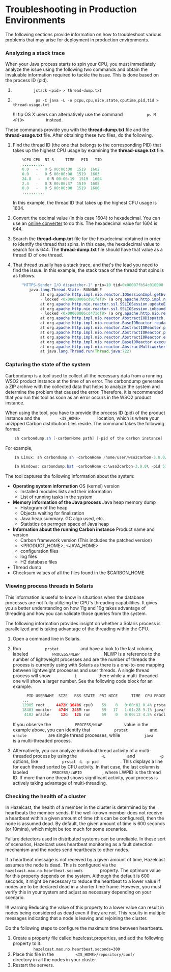 # Troubleshooting in Production Environments

The following sections provide information on how to troubleshoot
various problems that may arise for deployment in production
environments.

### Analyzing a stack trace

When your Java process starts to spin your CPU, you must immediately
analyze the issue using the following two commands and obtain the
invaluable information required to tackle the issue. This is done based
on the process ID (pid).

1.  `          jstack <pid> > thread-dump.txt         `
2.  `           ps -C java -L -o pcpu,cpu,nice,state,cputime,pid,tid > thread-usage.txt                     `

    !!! tip
    OS X users can alternatively use the command
        `           ps M <PID>          ` instead.
    

These commands provide you with the **thread-dump.txt** file and the
**thread-usage.txt** file. After obtaining these two files, do the
following.

1.  Find the thread ID (the one that belongs to the corresponding PID)
    that takes up the highest CPU usage by examining the
    **thread-usage.txt** file.

    ``` java
        %CPU CPU  NI S     TIME   PID   TID
        .......... 
        0.0   -   0 S 00:00:00  1519  1602
        0.0   -   0 S 00:00:00  1519  1603
        24.8   -   0 R 00:06:19  1519  1604
        2.4   -   0 S 00:00:37  1519  1605
        0.0   -   0 S 00:00:00  1519  1606
        ..........
    ```

    In this example, the thread ID that takes up the highest CPU usage
    is 1604.

2.  Convert the decimal value (in this case 1604) to hexadecimal. You
    can use an [online
    converter](http://easycalculation.com/decimal-converter.php) to do
    this. The hexadecimal value for 1604 is 644.
3.  Search the **thread-dump.txt** file for the hexadecimal obtained in
    order to identify the thread that spins. In this case, the
    hexadecimal value to search for is 644. The **thread-dump.txt** file
    should have that value as a thread ID of one thread.
4.  That thread usually has a stack trace, and that's the lead you need
    to find the issue. In this example, the stack trace of the thread
    that spins is as follows.

    ``` java
        "HTTPS-Sender I/O dispatcher-1" prio=10 tid=0x00007fb54c010000 nid=0x644 runnable [0x00007fb534e20000]
           java.lang.Thread.State: RUNNABLE
                at org.apache.http.impl.nio.reactor.IOSessionImpl.getEventMask(IOSessionImpl.java:139)
                - locked <0x00000006cd91fef8> (a org.apache.http.impl.nio.reactor.IOSessionImpl)
                at org.apache.http.nio.reactor.ssl.SSLIOSession.updateEventMask(SSLIOSession.java:300)
                at org.apache.http.nio.reactor.ssl.SSLIOSession.inboundTransport(SSLIOSession.java:402)
                - locked <0x00000006cd471df8> (a org.apache.http.nio.reactor.ssl.SSLIOSession)
                at org.apache.http.impl.nio.reactor.AbstractIODispatch.inputReady(AbstractIODispatch.java:121)
                at org.apache.http.impl.nio.reactor.BaseIOReactor.readable(BaseIOReactor.java:160)
                at org.apache.http.impl.nio.reactor.AbstractIOReactor.processEvent(AbstractIOReactor.java:342)
                at org.apache.http.impl.nio.reactor.AbstractIOReactor.processEvents(AbstractIOReactor.java:320)
                at org.apache.http.impl.nio.reactor.AbstractIOReactor.execute(AbstractIOReactor.java:280)
                at org.apache.http.impl.nio.reactor.BaseIOReactor.execute(BaseIOReactor.java:106)
                at org.apache.http.impl.nio.reactor.AbstractMultiworkerIOReactor$Worker.run(AbstractMultiworkerIOReactor.java:604)
                at java.lang.Thread.run(Thread.java:722)
    ```

### Capturing the state of the system

Carbondump is a tool used to collect all the necessary data from a
running WSO2 product instance at the time of an error.
The carbondump generates a ZIP archive with the collected data that
helps to analyze the system and determine the problem that caused the
error. Therefore, it is recommended that you run this tool as soon as an
error occurs in the WSO2 product instance.

When using the tool, you have to provide the process ID (pid) of the
product instance and the `         <IS_HOME>        ` location,
which is where your unzipped Carbon distribution files reside. The
command takes the following format:

``` java
    sh carbondump.sh [-carbonHome path] [-pid of the carbon instance]
```

For example,

``` java
    In Linux: sh carbondump.sh -carbonHome /home/user/wso2carbon-3.0.0/ -pid 5151

    In Windows: carbondump.bat -carbonHome c:\wso2carbon-3.0.0\ -pid 5151
```

The tool captures the following information about the system:

-   **Operating system information** OS (kernel) version
    -   Installed modules lists and their information
    -   List of running tasks in the system
-   **Memory information of the Java process** Java heap memory dump
    -   Histogram of the heap
    -   Objects waiting for finalization
    -   Java heap summary. GC algo used, etc.
    -   Statistics on permgen space of Java heap
-   **Information about the running Carbon instance** Product name and
    version
    -   Carbon framework version (This includes the patched version)
    -   \<PRODUCT\_HOME\>, \<JAVA\_HOME\>
    -   configuration files
    -   log files
    -   H2 database files
-   Thread dump
-   Checksum values of all the files found in the $CARBON\_HOME

### Viewing process threads in Solaris

This information is useful to know in situations when the database
processes are not fully utilizing the CPU's threading capabilities. It
gives you a better understanding on how 11g and 10g takes advantage of
threading and how you can validate those queries from the system.

The following information provides insight on whether a Solaris process
is parallelized and is taking advantage of the threading within the CPU.

1.  Open a command line in Solaris.
2.  Run `           prstat          ` and have a look to the last
    column, labeled `           PROCESS/NLWP          ` . NLWP is a
    reference to the number of lightweight processes and are the number
    of threads the process is currently using with Solaris as there is a
    one-to-one mapping between lightweight processes and user threads. A
    single thread process will show `           1          ` there while
    a multi-threaded one will show a larger number. See the following
    code block for an example.  

    ``` java
          PID USERNAME  SIZE   RSS STATE  PRI NICE      TIME  CPU PROCESS/NLWP       
        ...
        12905 root     4472K 3640K cpu0    59    0   0:00:01 0.4% prstat/1
        18403 monitor   474M  245M run     59   17   1:01:28 9.1% java/103
         4102 oracle     12G   12G run     59    0   0:00:12 4.5% oracle/1
    ```

    If you observe the `           PROCESS/NLWP          ` value in the
    example above, you can identify that `           prstat          `
    and `           oracle          ` are single thread processes, while
    `           java          ` is a multi-threaded process.

3.  Alternatively, you can analyze individual thread activity of a
    multi-threaded process by using the `           -L          ` and
    `           -p          ` options, like
    `           prstat -L -p pid          ` . This displays a line for
    each thread sorted by CPU activity. In that case, the last column is
    labeled `           PROCESS/LWPID          `, where LWPID is the
    thread ID. If more than one thread shows significant activity, your
    process is actively taking advantage of multi-threading.

### Checking the health of a cluster

In Hazelcast, the health of a member in the cluster is determined by the
heartbeats the member sends. If the well-known member does not receive a
heartbeat within a given amount of time (this can be configured), then
the node is assumed dead. By default, the given amount of time is 600
seconds (or 10mins), which might be too much for some scenarios.

Failure detectors used in distributed systems can be unreliable. In
these sort of scenarios, Hazelcast uses heartbeat monitoring as a fault
detection mechanism and the nodes send heartbeats to other nodes.

If a heartbeat message is not received by a given amount of time,
Hazelcast assumes the node is dead. This is configured via the
`         hazelcast.max.no.heartbeat.seconds        ` property. The
optimum value for this property depends on the system. Although the
default is 600 seconds, it might be necessary to reduce the heartbeat to
a lower value if nodes are to be declared dead in a shorter time frame.
However, you must verify this in your system and adjust as necessary
depending on your scenario.

!!! warning
    Reducing the value of this property to a lower value can
    result in nodes being considered as dead even if they are not. This
    results in multiple messages indicating that a node is leaving and
    rejoining the cluster.
    

Do the following steps to configure the maximum time between heartbeats.

1.  Create a property file called hazelcast.properties, and add the
    following property to it.  
    `          hazelcast.max.no.heartbeat.seconds=300         `
2.  Place this file in the
    `          <IS_HOME>/repository/conf/         ` directory in
    all the nodes in your cluster.
3.  Restart the servers.

  
